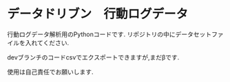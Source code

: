 # データドリブン　行動ログデータ

行動ログデータ解析用のPythonコードです.
リポジトリの中にデータセットファイルを入れてください.

devブランチのコードcsvでエクスポートできますが,まだβです.

使用は自己責任でお願いします.
